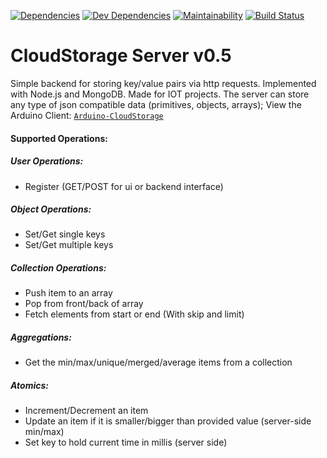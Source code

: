 [![Dependencies](https://david-dm.org/gilmaimon/CloudStorage-Server.svg)](https://david-dm.org/gilmaimon/CloudStorage-Server)  [![Dev Dependencies](https://david-dm.org/gilmaimon/CloudStorage-Server/dev-status.svg)](https://david-dm.org/gilmaimon/CloudStorage-Server?type=dev) [![Maintainability](https://api.codeclimate.com/v1/badges/0284157266c2fe66ff86/maintainability)](https://codeclimate.com/github/gilmaimon/CloudStorage-Server/maintainability) [![Build Status](https://travis-ci.org/gilmaimon/CloudStorage-Server.svg?branch=master)](https://travis-ci.org/gilmaimon/CloudStorage-Server)


# CloudStorage Server v0.5
Simple backend for storing key/value pairs via http requests. Implemented with Node.js and MongoDB. Made for IOT projects.
The server can store any type of json compatible data (primitives, objects, arrays);
View the Arduino Client: [`Arduino-CloudStorage`](https://github.com/gilmaimon/Arduino-CloudStorage)

#### Supported Operations:
##### User Operations:
- Register (GET/POST for ui or backend interface)
##### Object Operations:
- Set/Get single keys
- Set/Get multiple keys
##### Collection Operations:
- Push item to an array
- Pop from front/back of array
- Fetch elements from start or end (With skip and limit)
##### Aggregations:
- Get the min/max/unique/merged/average items from a collection
##### Atomics:
- Increment/Decrement an item
- Update an item if it is smaller/bigger than provided value (server-side min/max)
- Set key to hold current time in millis (server side)
